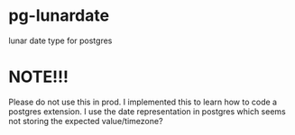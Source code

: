 # pg-lunardate
lunar date type for postgres

# NOTE!!!
Please do not use this in prod. I implemented this to learn how to code a postgres extension. I use the date representation in postgres which seems not storing the expected value/timezone?
